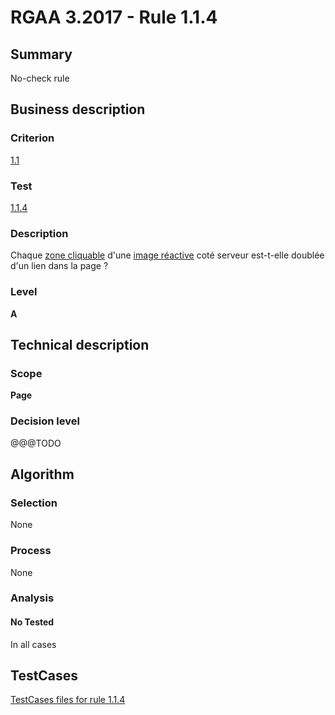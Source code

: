 # RGAA 3.2017 - Rule 1.1.4

## Summary
No-check rule


## Business description

### Criterion
[1.1](http://references.modernisation.gouv.fr/rgaa-accessibilite/criteres.html#crit-1-1)

### Test
[1.1.4](http://references.modernisation.gouv.fr/rgaa-accessibilite/criteres.html#test-1-1-4)

### Description
<div lang="fr">Chaque <a href="http://references.modernisation.gouv.fr/rgaa-accessibilite/glossaire.html#zone-cliquable">zone cliquable</a> d'une <a href="http://references.modernisation.gouv.fr/rgaa-accessibilite/glossaire.html#image-ractive">image r&#xE9;active</a> cot&#xE9; serveur est-t-elle doubl&#xE9;e d'un lien dans la page&nbsp;?</div>

### Level
**A**


## Technical description

### Scope
**Page**

### Decision level
@@@TODO


## Algorithm

### Selection
None

### Process
None

### Analysis

#### No Tested
In all cases


##  TestCases

[TestCases files for rule 1.1.4](https://github.com/Asqatasun/Asqatasun/tree/develop/rules/rules-rgaa3.2017/src/test/resources/testcases/rgaa32017/Rgaa32017Rule010104/)


